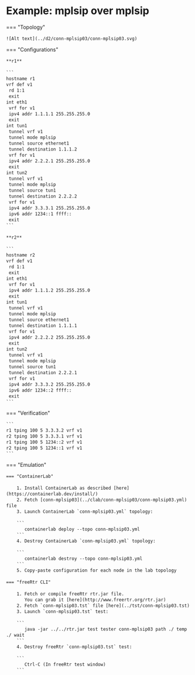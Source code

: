 # Example: mplsip over mplsip

=== "Topology"

    ![Alt text](../d2/conn-mplsip03/conn-mplsip03.svg)

=== "Configurations"

    **r1**

    ```
    hostname r1
    vrf def v1
     rd 1:1
     exit
    int eth1
     vrf for v1
     ipv4 addr 1.1.1.1 255.255.255.0
     exit
    int tun1
     tunnel vrf v1
     tunnel mode mplsip
     tunnel source ethernet1
     tunnel destination 1.1.1.2
     vrf for v1
     ipv4 addr 2.2.2.1 255.255.255.0
     exit
    int tun2
     tunnel vrf v1
     tunnel mode mplsip
     tunnel source tun1
     tunnel destination 2.2.2.2
     vrf for v1
     ipv4 addr 3.3.3.1 255.255.255.0
     ipv6 addr 1234::1 ffff::
     exit
    ```

    **r2**

    ```
    hostname r2
    vrf def v1
     rd 1:1
     exit
    int eth1
     vrf for v1
     ipv4 addr 1.1.1.2 255.255.255.0
     exit
    int tun1
     tunnel vrf v1
     tunnel mode mplsip
     tunnel source ethernet1
     tunnel destination 1.1.1.1
     vrf for v1
     ipv4 addr 2.2.2.2 255.255.255.0
     exit
    int tun2
     tunnel vrf v1
     tunnel mode mplsip
     tunnel source tun1
     tunnel destination 2.2.2.1
     vrf for v1
     ipv4 addr 3.3.3.2 255.255.255.0
     ipv6 addr 1234::2 ffff::
     exit
    ```

=== "Verification"

    ```
    r1 tping 100 5 3.3.3.2 vrf v1
    r2 tping 100 5 3.3.3.1 vrf v1
    r1 tping 100 5 1234::2 vrf v1
    r2 tping 100 5 1234::1 vrf v1
    ```

=== "Emulation"

    === "ContainerLab"

        1. Install ContainerLab as described [here](https://containerlab.dev/install/)  
        2. Fetch [conn-mplsip03](../clab/conn-mplsip03/conn-mplsip03.yml) file  
        3. Launch ContainerLab `conn-mplsip03.yml` topology:  

        ```
           containerlab deploy --topo conn-mplsip03.yml  
        ```
        4. Destroy ContainerLab `conn-mplsip03.yml` topology:  

        ```
           containerlab destroy --topo conn-mplsip03.yml  
        ```
        5. Copy-paste configuration for each node in the lab topology

    === "freeRtr CLI"

        1. Fetch or compile freeRtr rtr.jar file.  
           You can grab it [here](http://www.freertr.org/rtr.jar)  
        2. Fetch `conn-mplsip03.tst` file [here](../tst/conn-mplsip03.tst)  
        3. Launch `conn-mplsip03.tst` test:  

        ```
           java -jar ../../rtr.jar test tester conn-mplsip03 path ./ temp ./ wait
        ```
        4. Destroy freeRtr `conn-mplsip03.tst` test:  

        ```
           Ctrl-C (In freeRtr test window)
        ```

